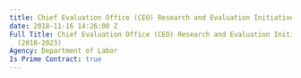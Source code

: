 ```yaml
---
title: Chief Evaluation Office (CEO) Research and Evaluation Initiatives BPS (2018-2023)
date: 2018-11-16 14:26:00 Z
Full Title: Chief Evaluation Office (CEO) Research and Evaluation Initiatives BPS
  (2018-2023)
Agency: Department of Labor
Is Prime Contract: true
---
```


